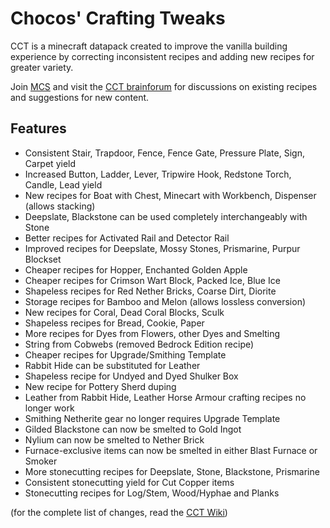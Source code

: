 # Chocos' Crafting Tweaks

CCT is a minecraft datapack created to improve the vanilla building experience by correcting inconsistent recipes and adding new recipes for greater variety.

Join [MCS](https://discord.com/invite/NtVxyW5) and visit the [CCT brainforum](https://discord.com/channels/308744621616529410/1243802341824663602) for discussions on existing recipes and suggestions for new content.

## Features
- Consistent Stair, Trapdoor, Fence, Fence Gate, Pressure Plate, Sign, Carpet yield
- Increased Button, Ladder, Lever, Tripwire Hook, Redstone Torch, Candle, Lead yield
- New recipes for Boat with Chest, Minecart with Workbench, Dispenser (allows stacking)
- Deepslate, Blackstone can be used completely interchangeably with Stone
- Better recipes for Activated Rail and Detector Rail
- Improved recipes for Deepslate, Mossy Stones, Prismarine, Purpur Blockset
- Cheaper recipes for Hopper, Enchanted Golden Apple
- Cheaper recipes for Crimson Wart Block, Packed Ice, Blue Ice
- Shapeless recipes for Red Nether Bricks, Coarse Dirt, Diorite
- Storage recipes for Bamboo and Melon (allows lossless conversion)
- New recipes for Coral, Dead Coral Blocks, Sculk
- Shapeless recipes for Bread, Cookie, Paper
- More recipes for Dyes from Flowers, other Dyes and Smelting
- String from Cobwebs (removed Bedrock Edition recipe)
- Cheaper recipes for Upgrade/Smithing Template 
- Rabbit Hide can be substituted for Leather
- Shapeless recipe for Undyed and Dyed Shulker Box
- New recipe for Pottery Sherd duping
- Leather from Rabbit Hide, Leather Horse Armour crafting recipes no longer work
- Smithing Netherite gear no longer requires Upgrade Template
- Gilded Blackstone can now be smelted to Gold Ingot
- Nylium can now be smelted to Nether Brick
- Furnace-exclusive items can now be smelted in either Blast Furnace or Smoker
- More stonecutting recipes for Deepslate, Stone, Blackstone, Prismarine
- Consistent stonecutting yield for Cut Copper items
- Stonecutting recipes for Log/Stem, Wood/Hyphae and Planks

(for the complete list of changes, read the [CCT Wiki](https://github.com/mygazthehealer/chocos-crafting-tweaks/blob/main/RECIPE.md))
